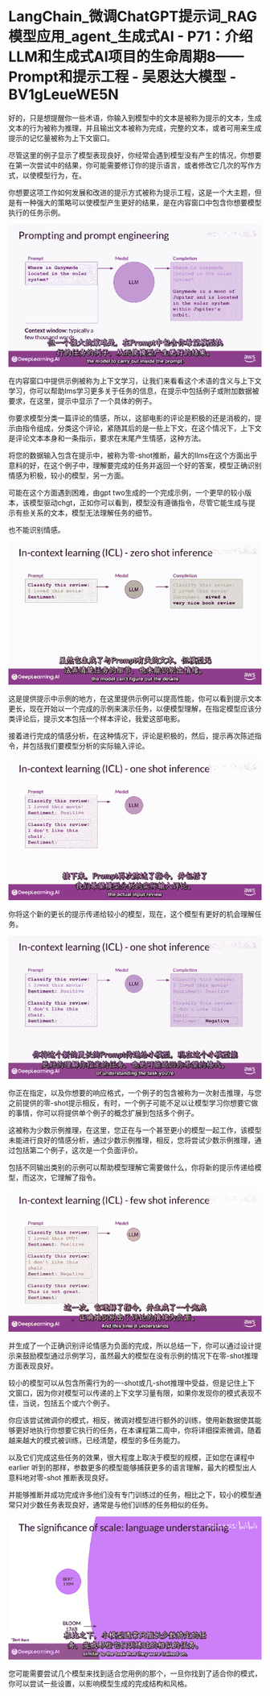 # LangChain_微调ChatGPT提示词_RAG模型应用_agent_生成式AI - P71：介绍LLM和生成式AI项目的生命周期8——Prompt和提示工程 - 吴恩达大模型 - BV1gLeueWE5N

好的，只是想提醒你一些术语，你输入到模型中的文本是被称为提示的文本，生成文本的行为被称为推理，并且输出文本被称为完成，完整的文本，或者可用来生成提示的记忆量被称为上下文窗口。

尽管这里的例子显示了模型表现良好，你经常会遇到模型没有产生的情况，你想要在第一次尝试中的结果，你可能需要修订你的提示语言，或者修改它几次的写作方式，以使模型行为，在。

你想要这项工作如何发展和改进的提示方式被称为提示工程，这是一个大主题，但是有一种强大的策略可以使模型产生更好的结果，是在内容窗口中包含你想要模型执行的任务示例。



![](img/0cafaba18bfa438466f20586508713ce_1.png)

在内容窗口中提供示例被称为上下文学习，让我们来看看这个术语的含义与上下文学习，你可以帮助lms学习更多关于任务的信息，在提示中包括例子或附加数据被要求，在这里，提示中显示了一个具体的例子。

你要求模型分类一篇评论的情感，所以，这部电影的评论是积极的还是消极的，提示由指令组成，分类这个评论，紧随其后的是一些上下文，在这个情况下，上下文是评论文本本身和一条指示，要求在末尾产生情感，这种方法。

将您的数据输入包含在提示中，被称为零-shot推断，最大的llms在这个方面出乎意料的好，在这个例子中，理解要完成的任务并返回一个好的答案，模型正确识别情感为积极，较小的模型，另一方面。

可能在这个方面遇到困难，由gpt two生成的一个完成示例，一个更早的较小版本，该模型驱动chgt，正如你可以看到，模型没有遵循指令，尽管它能生成与提示有些关系的文本，模型无法理解任务的细节。

也不能识别情感。

![](img/0cafaba18bfa438466f20586508713ce_3.png)

这是提供提示中示例的地方，在这里提供示例可以提高性能，你可以看到提示文本更长，现在开始以一个完成的示例来演示任务，以便模型理解，在指定模型应该分类评论后，提示文本包括一个样本评论，我爱这部电影。

接着进行完成的情感分析，在这种情况下，评论是积极的，然后，提示再次陈述指令，并包括我们要模型分析的实际输入评论。



![](img/0cafaba18bfa438466f20586508713ce_5.png)

你将这个新的更长的提示传递给较小的模型，现在，这个模型有更好的机会理解任务。

![](img/0cafaba18bfa438466f20586508713ce_7.png)

你正在指定，以及你想要的响应格式，一个例子的包含被称为一次射击推理，与您之前提供的零-shot提示相反，有时，一个例子可能不足以让模型学习你想要它做的事情，你可以将提供单个例子的概念扩展到包括多个例子。

这被称为少数示例推理，在这里，您正在与一个甚至更小的模型一起工作，该模型未能进行良好的情感分析，通过少数示例推理，相反，您将尝试少数示例推理，通过包括第二个例子，这次是一个负面评价。

包括不同输出类别的示例可以帮助模型理解它需要做什么，你将新的提示传递给模型，而这次，它理解了指令。

![](img/0cafaba18bfa438466f20586508713ce_9.png)

并生成了一个正确识别评论情感为负面的完成，所以总结一下，你可以通过设计提示来鼓励模型通过示例学习，虽然最大的模型在没有示例的情况下在零-shot推理方面表现良好。

较小的模型可以从包含所需行为的一-shot或几-shot推理中受益，但是记住上下文窗口，因为你对模型可以传递的上下文学习量有限，如果你发现你的模式表现不佳，当说，包括五个或六个例子。

你应该尝试微调你的模式，相反，微调对模型进行额外的训练，使用新数据使其能够更好地执行你想要它执行的任务，在本课程第二周中，你将详细探索微调，随着越来越大的模式被训练，已经清楚，模型的多任务能力。

以及它们完成这些任务的效果，很大程度上取决于模型的规模，正如您在课程中 earlier 听到的那样，参数更多的模型能够捕获更多的语言理解，最大的模型出人意料地对零-shot 推断表现良好。

并能够推断并成功完成许多他们没有专门训练过的任务，相比之下，较小的模型通常只对少数任务表现良好，通常是与他们训练的任务相似的任务。



![](img/0cafaba18bfa438466f20586508713ce_11.png)

您可能需要尝试几个模型来找到适合您用例的那个，一旦你找到了适合你的模式，你可以尝试一些设置，以影响模型生成的完成结构和风格。

